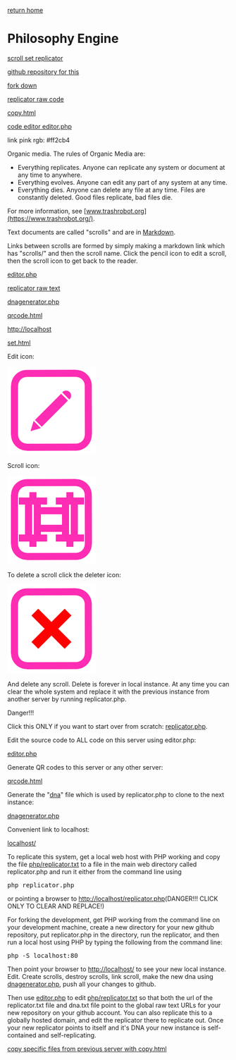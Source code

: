[return home](scrolls/home)

# Philosophy Engine

[scroll set replicator](scrollset.html)

[github repository for this](https://github.com/LafeLabs/philosophyengine/)

[fork down](fork.html)

[replicator raw code](php/replicator.txt)

[copy.html](copy.html)

[code editor editor.php](editor.php)

link pink rgb: #ff2cb4

Organic media. The rules of Organic Media are:

 - Everything replicates. Anyone can replicate any system or document at any time to anywhere.
 - Everything evolves.  Anyone can edit any part of any system at any time.
 - Everything dies.  Anyone can delete any file at any time. Files are constantly deleted.  Good files replicate, bad files die.

For more information, see [www.trashrobot.org](https://www.trashrobot.org/).  

Text documents are called "scrolls" and are in [Markdown](https://daringfireball.net/projects/markdown/).

Links between scrolls are formed by simply making a markdown link which has "scrolls/" and then the scroll name. Click the pencil icon to edit a scroll, then the scroll icon to get back to the reader.

[editor.php](editor.php)

[replicator raw text](https://raw.githubusercontent.com/LafeLabs/philosophyengine/master/php/replicator.txt)

[dnagenerator.php](dnagenerator.php)

[qrcode.html](qrcode.html)

[http://localhost](http://localhost)

[set.html](set.html)

Edit icon:

[![](iconsymbols/edit.svg)](scrolleditor.php?scroll=README.md)

Scroll icon:

[![](iconsymbols/scroll.svg)](user.php?scroll=README.md)

To delete a scroll click the deleter icon:

[![](iconsymbols/delete.svg)](scrolldelete.html)

And delete any scroll.  Delete is forever in local instance.  At any time you can clear the whole system and replace it with the previous instance from another server by running replicator.php.  

Danger!!! 

Click this ONLY if you want to start over from scratch: [replicator.php](replicator.php).

Edit the source code to ALL code on this server using editor.php:

[editor.php](editor.php)

Generate QR codes to this server or any other server:

[qrcode.html](qrcode.html)

Generate the "[dna](data/dna.txt)" file which is used by replicator.php to clone to the next instance:

[dnagenerator.php](dnagenerator.php)

Convenient link to localhost:

[localhost/](http://localhost/)

To replicate this system, get a local web host with PHP working and copy the file [php/replicator.txt](php/replicator.txt) to a file in the main web directory called replicator.php and run it either from the command line using 

<pre>
php replicator.php
</pre>

or pointing a browser to [http://localhost/replicator.php](http://localhost/replicator.php)(DANGER!!! CLICK ONLY TO CLEAR AND REPLACE!)

For forking the development, get PHP working from the command line on your development machine, create a new directory for your new github repository, put replicator.php in the directory, run the replicator, and then run a local host using PHP by typing the following from the command line:

<pre>
php -S localhost:80
</pre>

Then point your browser to [http://localhost/](http://localhost/) to see your new local instance.  Edit. Create scrolls, destroy scrolls, link scroll, make the new dna using [dnagenerator.php](dnagenerator.php), push all your changes to github. 

Then use [editor.php](editor.php) to edit [php/replicator.txt](php/replicator.txt) so that both the url of the replicator.txt file and dna.txt file point to the global raw text URLs for your new repository on your github account.  You can also replicate this to a globally hosted domain, and edit the replicator there to replicate out.  Once your new replicator points to itself and it's DNA your new instance is self-contained and self-replicating.

[copy specific files from previous server with copy.html](copy.html)



